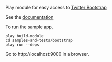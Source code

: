 Play module for easy access to [Twitter Bootstrap](http://twitter.github.com/bootstrap/)

See the [documentation](./twitterBootstrap/tree/master/documentation/manual/home.textile)

To run the sample app, 
	
	play build-module
	cd samples-and-tests/bootstrap
	play run --deps
       
Go to http://localhost:9000 in a browser.


